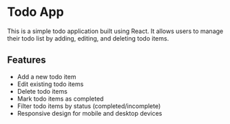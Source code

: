 # Todo App

This is a simple todo application built using React. It allows users to manage their todo list by adding, editing, and deleting todo items.

## Features

- Add a new todo item
- Edit existing todo items
- Delete todo items
- Mark todo items as completed
- Filter todo items by status (completed/incomplete)
- Responsive design for mobile and desktop devices
